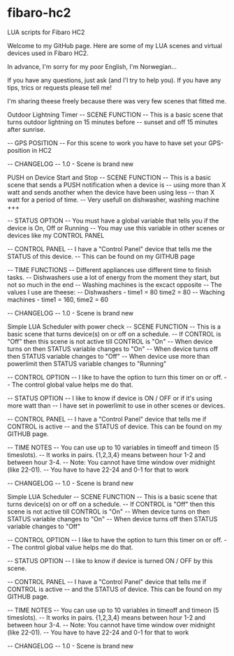 # fibaro-hc2
LUA scripts for Fibaro HC2

Welcome to my GitHub page. Here are some of my LUA scenes and virtual devices used in Fibaro HC2.

In advance, I'm sorry for my poor English, I'm Norwegian...

If you have any questions, just ask (and I'l try to help you). If you have any tips, trics or requests please tell me!

I'm sharing theese freely because there was very few scenes that fitted me. 


Outdoor Lightning Timer
-- SCENE FUNCTION
-- This is a basic scene that turns outdoor lightning on 15 minutes before 
-- sunset and off 15 minutes after sunrise. 

-- GPS POSITION
-- For this scene to work you have to have set your GPS-position in HC2

-- CHANGELOG
-- 1.0 - Scene is brand new

PUSH on Device Start and Stop
-- SCENE FUNCTION
-- This is a basic scene that sends a PUSH notification when a device is 
-- using more than X watt and sends another when the device have been using less
-- than X watt for a period of time. 
-- Very usefull on dishwasher, washing machine +++

-- STATUS OPTION
-- You must have a global variable that tells you if the device is On, Off or Running
-- You may use this variable in other scenes or devices like my CONTROL PANEL

-- CONTROL PANEL
-- I have a "Control Panel" device that tells me the STATUS of this device. 
-- This can be found on my GITHUB page

-- TIME FUNCTIONS
-- Different appliances use different time to finish tasks.
-- Dishwashers use a lot of energy from the moment they start, but not so much in the end
-- Washing machines is the excact opposite
-- The values I use are theese:
-- Dishwashers - time1 = 80 time2 = 80
-- Waching machines - time1 = 160, time2 = 60

-- CHANGELOG
-- 1.0 - Scene is brand new

Simple LUA Scheduler with power check
-- SCENE FUNCTION
-- This is a basic scene that turns device(s) on or off on a schedule. 
-- If CONTROL is "Off" then this scene is not active till CONTROL is "On"
-- When device turns on then STATUS variable changes to "On"
-- When device turns off then STATUS variable changes to "Off"
-- When device use more than powerlimit then STATUS variable changes to "Running"

-- CONTROL OPTION
-- I like to have the option to turn this timer on or off. 
-- The control global value helps me do that. 

-- STATUS OPTION
-- I like to know if device is ON / OFF or if it's using more watt than 
-- I have set in powerlimit to use in other scenes  or devices.

-- CONTROL PANEL
-- I have a "Control Panel" device that tells me if CONTROL is active
-- and the STATUS of device. This can be found on my GITHUB page.

-- TIME NOTES
-- You can use up to 10 variables in timeoff and timeon (5 timeslots).
-- It works in pairs. {1,2,3,4} means between hour 1-2 and between hour 3-4.
-- Note: You cannot have time window over midnight (like 22-01).
-- You have to have 22-24 and 0-1 for that to work

-- CHANGELOG
-- 1.0 - Scene is brand new

Simple LUA Scheduler
-- SCENE FUNCTION
-- This is a basic scene that turns device(s) on or off on a schedule. 
-- If CONTROL is "Off" then this scene is not active till CONTROL is "On"
-- When device turns on then STATUS variable changes to "On"
-- When device turns off then STATUS variable changes to "Off"

-- CONTROL OPTION
-- I like to have the option to turn this timer on or off. 
-- The control global value helps me do that. 

-- STATUS OPTION
-- I like to know if device is turned ON / OFF by this scene.

-- CONTROL PANEL
-- I have a "Control Panel" device that tells me if CONTROL is active
-- and the STATUS of device. This can be found on my GITHUB page.

-- TIME NOTES
-- You can use up to 10 variables in timeoff and timeon (5 timeslots).
-- It works in pairs. {1,2,3,4} means between hour 1-2 and between hour 3-4.
-- Note: You cannot have time window over midnight (like 22-01).
-- You have to have 22-24 and 0-1 for that to work

-- CHANGELOG
-- 1.0 - Scene is brand new
